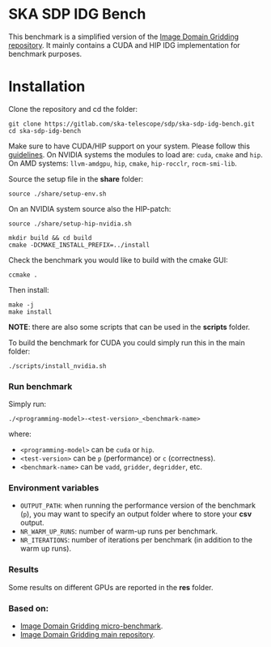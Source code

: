 # SKA SDP IDG Bench

This benchmark is a simplified version of the [Image Domain Gridding repository](https://git.astron.nl/RD/idg).
It mainly contains a CUDA and HIP IDG implementation for benchmark purposes.

# Installation

Clone the repository and cd the folder:

```
git clone https://gitlab.com/ska-telescope/sdp/ska-sdp-idg-bench.git
cd ska-sdp-idg-bench
```

Make sure to have CUDA/HIP support on your system.
Please follow this [guidelines](https://git.astron.nl/RD/schaap-spack/-/wikis/Reproducible-SW-environment-with-Spack).
On NVIDIA systems the modules to load are: `cuda`, `cmake` and `hip`.
On AMD systems: `llvm-amdgpu`, `hip`, `cmake`, `hip-rocclr`, `rocm-smi-lib`.

Source the setup file in the **share** folder:

```
source ./share/setup-env.sh
```

On an NVIDIA system source also the HIP-patch:
```
source ./share/setup-hip-nvidia.sh
```

```
mkdir build && cd build
cmake -DCMAKE_INSTALL_PREFIX=../install
```

Check the benchmark you would like to build with the cmake GUI:

```
ccmake .
```

Then install:
```
make -j
make install
```

**NOTE**: there are also some scripts that can be used in the **scripts** folder.

To build the benchmark for CUDA you could simply run this in the main folder:
```
./scripts/install_nvidia.sh
```

### Run benchmark

Simply run:
```
./<programming-model>-<test-version>_<benchmark-name>
```

where:
- `<programming-model>` can be `cuda` or `hip`.
- `<test-version>` can be `p` (performance) or `c` (correctness).
- `<benchmark-name>` can be `vadd`, `gridder`, `degridder`, etc.

### Environment variables

- `OUTPUT_PATH`: when running the performance version of the benchmark (`p`), you may want to specify an output folder where to store your **csv** output.
- `NR_WARM_UP_RUNS`: number of warm-up runs per benchmark.
- `NR_ITERATIONS`: number of iterations per benchmark (in addition to the warm up runs).

### Results

Some results on different GPUs are reported in the **res** folder.


### Based on:
- [Image Domain Gridding micro-benchmark](https://gitlab.com/astron-idg/idg-cuda-bench).
- [Image Domain Gridding main repository](https://git.astron.nl/RD/idg).
